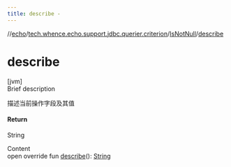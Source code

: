 ```yaml
---
title: describe -
---
```

//[echo](../../index.md)/[tech.whence.echo.support.jdbc.querier.criterion](../index.md)/[IsNotNull](index.md)/[describe](describe.md)



# describe  
[jvm]  
Brief description  


描述当前操作字段及其值



#### Return  


String

  
Content  
open override fun [describe](describe.md)(): [String](https://kotlinlang.org/api/latest/jvm/stdlib/kotlin/-string/index.html)  



